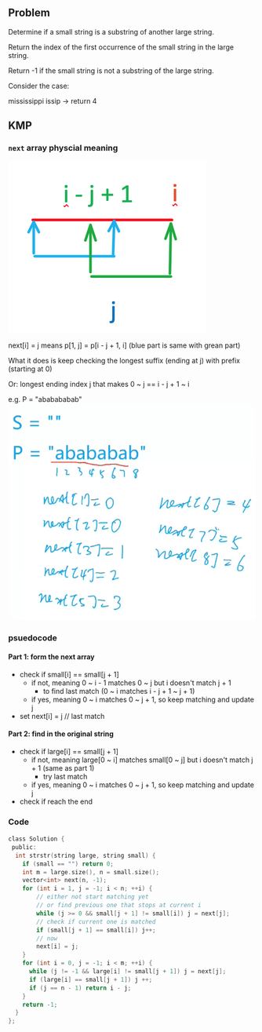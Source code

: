 ## Problem

Determine if a small string is a substring of another large string.

Return the index of the first occurrence of the small string in the large string.

Return -1 if the small string is not a substring of the large string.

Consider the case:

mississippi issip -> return 4

## KMP

### `next` array physcial meaning

![Screen Shot 2020-06-27 at 11.54.42 AM.png](resources/75C0F0D07CF6208C4E98033AF8E3101E.png)

next[i] = j means p[1, j] = p[i - j + 1, i] (blue part is same with grean part)

What it does is keep checking the longest suffix (ending at j) with prefix (starting at 0)

Or: longest ending index j that makes 0 ~ j == i - j + 1 ~ i

e.g. P = "ababababab"
![Screen Shot 2020-06-27 at 12.40.33 PM.png](resources/1588015FC6821C0B57770A364A0D9A34.png)

### psuedocode

#### Part 1: form the next array

- check if small[i] == small[j + 1]
  - if not, meaning 0 ~ i - 1 matches 0 ~ j but i doesn't match j + 1
    - to find last match (0 ~ i matches i - j + 1 ~ j + 1)
  - if yes, meaning 0 ~ i matches 0 ~ j + 1, so keep matching and update j
- set next[i] = j // last match

#### Part 2: find in the original string

- check if large[i] == small[j + 1]
  - if not, meaning large[0 ~ i] matches small[0 ~ j] but i doesn't match j + 1 (same as part 1)
    - try last match
  - if yes, meaning 0 ~ i matches 0 ~ j + 1, so keep matching and update j
- check if reach the end

### Code

```c
class Solution {
 public:
  int strstr(string large, string small) {
    if (small == "") return 0;
    int m = large.size(), n = small.size();
    vector<int> next(n, -1);
    for (int i = 1, j = -1; i < n; ++i) {
        // either not start matching yet
        // or find previous one that stops at current i
    	while (j >= 0 && small[j + 1] != small[i]) j = next[j]; 
    	// check if current one is matched
    	if (small[j + 1] == small[i]) j++;
    	// now 
    	next[i] = j;
    }
    for (int i = 0, j = -1; i < m; ++i) {
      while (j != -1 && large[i] != small[j + 1]) j = next[j];
      if (large[i] == small[j + 1]) j ++;
      if (j == n - 1) return i - j;
    }
    return -1;
  }
};

```